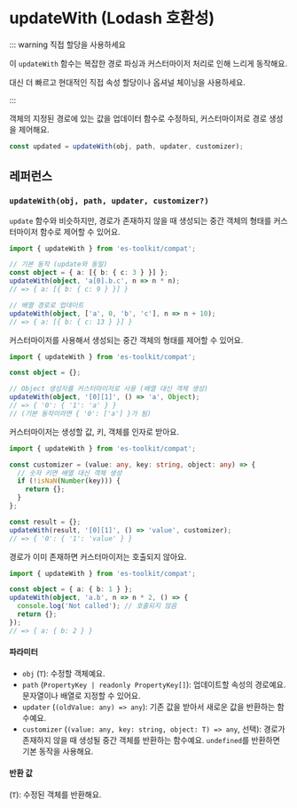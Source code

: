 # updateWith (Lodash 호환성)

::: warning 직접 할당을 사용하세요

이 `updateWith` 함수는 복잡한 경로 파싱과 커스터마이저 처리로 인해 느리게 동작해요.

대신 더 빠르고 현대적인 직접 속성 할당이나 옵셔널 체이닝을 사용하세요.

:::

객체의 지정된 경로에 있는 값을 업데이터 함수로 수정하되, 커스터마이저로 경로 생성을 제어해요.

```typescript
const updated = updateWith(obj, path, updater, customizer);
```

## 레퍼런스

### `updateWith(obj, path, updater, customizer?)`

`update` 함수와 비슷하지만, 경로가 존재하지 않을 때 생성되는 중간 객체의 형태를 커스터마이저 함수로 제어할 수 있어요.

```typescript
import { updateWith } from 'es-toolkit/compat';

// 기본 동작 (update와 동일)
const object = { a: [{ b: { c: 3 } }] };
updateWith(object, 'a[0].b.c', n => n * n);
// => { a: [{ b: { c: 9 } }] }

// 배열 경로로 업데이트
updateWith(object, ['a', 0, 'b', 'c'], n => n + 10);
// => { a: [{ b: { c: 13 } }] }
```

커스터마이저를 사용해서 생성되는 중간 객체의 형태를 제어할 수 있어요.

```typescript
import { updateWith } from 'es-toolkit/compat';

const object = {};

// Object 생성자를 커스터마이저로 사용 (배열 대신 객체 생성)
updateWith(object, '[0][1]', () => 'a', Object);
// => { '0': { '1': 'a' } }
// (기본 동작이라면 { '0': ['a'] }가 됨)
```

커스터마이저는 생성할 값, 키, 객체를 인자로 받아요.

```typescript
import { updateWith } from 'es-toolkit/compat';

const customizer = (value: any, key: string, object: any) => {
  // 숫자 키면 배열 대신 객체 생성
  if (!isNaN(Number(key))) {
    return {};
  }
};

const result = {};
updateWith(result, '[0][1]', () => 'value', customizer);
// => { '0': { '1': 'value' } }
```

경로가 이미 존재하면 커스터마이저는 호출되지 않아요.

```typescript
import { updateWith } from 'es-toolkit/compat';

const object = { a: { b: 1 } };
updateWith(object, 'a.b', n => n * 2, () => {
  console.log('Not called'); // 호출되지 않음
  return {};
});
// => { a: { b: 2 } }
```

#### 파라미터

- `obj` (`T`): 수정할 객체예요.
- `path` (`PropertyKey | readonly PropertyKey[]`): 업데이트할 속성의 경로예요. 문자열이나 배열로 지정할 수 있어요.
- `updater` (`(oldValue: any) => any`): 기존 값을 받아서 새로운 값을 반환하는 함수예요.
- `customizer` (`(value: any, key: string, object: T) => any`, 선택): 경로가 존재하지 않을 때 생성될 중간 객체를 반환하는 함수예요. `undefined`를 반환하면 기본 동작을 사용해요.

#### 반환 값

(`T`): 수정된 객체를 반환해요.
